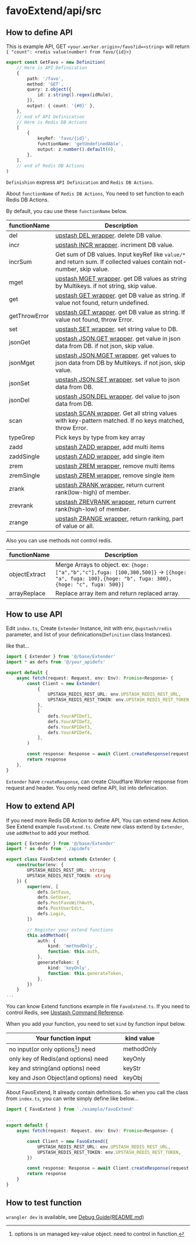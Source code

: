 # favoExtend/api/src

## How to define API

This is example API, GET `<your.worker.origin>/favo?id=<string>` will return `{ "count": <redis value(number) from favo/{id}>}`

```ts
export const GetFavo = new Definition(
    // Here is API Definication
    {
        path: '/favo',
        method: 'GET',
        query: z.object({
            id: z.string().regex(idRule),
        }),
        output: { count: '{#0}' },
    },
    // end of API Definication
    // Here is Redis DB Actions
    [
        {
            keyRef: 'favo/{id}',
            functionName: 'getUndefinedAble',
            output: z.number().default(0),
        },
    ],
    // end of Redis DB Actions
)
```

`Definishion` express `API Definication` and `Redis DB Actions`.

About `functionName` of `Redis DB Actions`, You need to set function to each Redis DB Actions.

By default, you cau use these `functionName` below.

| functionName | Description |
| --- | --- |
| del | [upstash DEL wrapper](https://upstash.com/docs/oss/sdks/ts/redis/commands/generic/del). delete DB value. |
| incr | [upstash INCR wrapper](https://upstash.com/docs/oss/sdks/ts/redis/commands/string/incr). incriment DB value. |
| incrSum | Get sum of DB values. Input keyRef like `value/*` and return sum. If collected values contain not-number, skip value. |
| mget | [upstash MGET wrapper](https://upstash.com/docs/oss/sdks/ts/redis/commands/string/mget). get DB values as string by Multikeys. if not string, skip value. |
| get | [upstash GET wrapper](https://upstash.com/docs/oss/sdks/ts/redis/commands/string/get). get DB value as string. If value not found, return undefined. |
| getThrowError | [upstash GET wrapper](https://upstash.com/docs/oss/sdks/ts/redis/commands/string/get). get DB value as string. If value not found, throw Error. |
| set | [upstash SET wrapper](https://upstash.com/docs/oss/sdks/ts/redis/commands/string/set). set string value to DB. |
| jsonGet | [upstash JSON.GET wrapper](https://upstash.com/docs/oss/sdks/ts/redis/commands/json/get). get value in json data from DB. if not json, skip value. |
| jsonMget | [upstash JSON.MGET wrapper](https://upstash.com/docs/oss/sdks/py/redis/commands/json/mget). get values to json data from DB by Multikeys. if not json, skip value. |
| jsonSet | [upstash JSON.SET wrapper](https://upstash.com/docs/oss/sdks/ts/redis/commands/json/set). set value to json data from DB. |
| jsonDel | [upstash JSON.DEL wrapper](https://upstash.com/docs/oss/sdks/ts/redis/commands/json/del). del value to json data from DB. |
| scan | [upstash SCAN wrapper](https://upstash.com/docs/oss/sdks/ts/redis/commands/generic/scan). Get all string values with key-pattern matched. If no keys matched, throw Error. |
| typeGrep | Pick keys by type from key array |
| zadd | [upstash ZADD wrapper](https://upstash.com/docs/oss/sdks/ts/redis/commands/zset/zadd), add multi items |
| zaddSingle | [upstash ZADD wrapper](https://upstash.com/docs/oss/sdks/ts/redis/commands/zset/zadd), add single item |
| zrem | [upstash ZREM wrapper](https://upstash.com/docs/oss/sdks/ts/redis/commands/zset/zrem), remove multi items |
| zremSingle | [upstash ZREM wrapper](https://upstash.com/docs/oss/sdks/ts/redis/commands/zset/zrem), remove single item |
| zrank | [upstash ZRANK wrapper](https://upstash.com/docs/oss/sdks/ts/redis/commands/zset/zrank), return current rank(low-high) of member. |
| zrevrank | [upstash ZREVRANK wrapper](https://upstash.com/docs/oss/sdks/ts/redis/commands/zset/zrevrank), return current rank(high-low) of member. |
| zrange | [upstash ZRANGE wrapper](https://upstash.com/docs/oss/sdks/ts/redis/commands/zset/zrange), return ranking, part of value or all. |

Also you can use methods not control redis.

| functionName | Description |
| --- | --- |
| objectExtract | Merge Arrays to object. ex: `{hoge: ["a","b","c"],fuga: [100,300,500]}` -> `[{hoge: "a", fuga: 100},{hoge: "b", fuga: 300},{hoge: "c", fuga: 500}]` |
| arrayReplace | Replace array item and return replaced array. |

## How to use API

Edit `index.ts`, Create `Extender` Instance, init with env, `@upstash/redis` parameter, and list of your definications(`Definition` class Instances).

like that...

```ts
import { Extender } from '@/base/Extender'
import * as defs from '@/your_apidefs'

export default {
    async fetch(request: Request, env: Env): Promise<Response> {
        const Client = new Extender(
            {
                UPSTASH_REDIS_REST_URL: env.UPSTASH_REDIS_REST_URL,
                UPSTASH_REDIS_REST_TOKEN: env.UPSTASH_REDIS_REST_TOKEN,
            },
            [
                defs.YourAPIDef1,
                defs.YourAPIDef2,
                defs.YourAPIDef3,
                defs.YourAPIDef4,
            ],
        )

        const response: Response = await Client.createResponse(request, header)
        return response
    },
}
```

`Extender` have `createResponse`, can create Cloudflare Worker response from request and header. You only need define API, list into definication.

## How to extend API

If you need more Redis DB Action to define API, You can extend new Action. See Extend example `FavoExtend.ts`. Create new class extend by `Extender`, use `addMethod` to add your method.

```ts
import { Extender } from '@/base/Extender'
import * as defs from './apidefs'

export class FavoExtend extends Extender {
    constructor(env: {
        UPSTASH_REDIS_REST_URL: string
        UPSTASH_REDIS_REST_TOKEN: string
    }) {
        super(env, [
            defs.GetFavo,
            defs.GetUser,
            defs.PostFavoWithAuth,
            defs.PostUserEdit,
            defs.Login,
        ])

        // Register your extend functions
        this.addMethod({
            auth: {
                kind: 'methodOnly',
                function: this.auth,
            },
            generateToken: {
                kind: 'keyOnly',
                function: this.generateToken,
            },
        })
    }
...
```

You can know Extend functions example in file `FavoExtend.ts`. If you need to control Redis, see [Upstash Command Reference](https://upstash.com/docs/oss/sdks/ts/redis/commands/overview).

When you add your function, you need to set `kind` by function input below.

| Your function input                   | kind value |
| ------------------------------------- | ---------- |
| no input(or only options[^1]) need    | methodOnly |
| only key of Redis(and options) need   | keyOnly    |
| key and string(and options) need      | keyStr     |
| key and Json Object(and options) need | keyObj     |

[^1]: options is un managed key-value object. need to control in function.

About FavoExtend, It already contain definitions. So when you call the class from `index.ts`, you can write simply define like below...

```ts
import { FavoExtend } from './example/favoExtend'

...
export default {
    async fetch(request: Request, env: Env): Promise<Response> {

        const Client = new FavoExtend({
            UPSTASH_REDIS_REST_URL: env.UPSTASH_REDIS_REST_URL,
            UPSTASH_REDIS_REST_TOKEN: env.UPSTASH_REDIS_REST_TOKEN,
        })

        const response: Response = await Client.createResponse(request, header)
        return response
    }
}
```

## How to test function

`wrangler dev` is available, see [Debug Guide(README.md)](../README.md)

